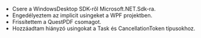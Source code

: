 - Csere a WindowsDesktop SDK-ről Microsoft.NET.Sdk-ra.
- Engedélyeztem az implicit usingeket a WPF projektben.
- Frissítettem a QuestPDF csomagot.
- Hozzáadtam hiányzó usingokat a Task és CancellationToken típusokhoz.
